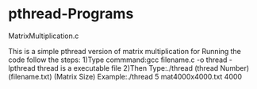 # pthread-Programs
MatrixMultiplication.c


This is a simple pthread version of matrix multiplication
for Running the code follow the steps:
1)Type commmand:gcc filename.c -o thread -lpthread
thread is a executable file
2)Then Type:./thread (thread Number) (filename.txt) (Matrix Size)
Example:./thread 5 mat4000x4000.txt 4000
